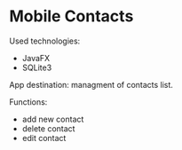 # Mobile Contacts

Used technologies:
- JavaFX
- SQLite3

App destination: managment of contacts list.

Functions:
- add new contact
- delete contact
- edit contact

